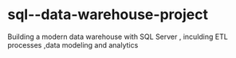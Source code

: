 # sql--data-warehouse-project
Building a modern data warehouse with SQL Server , inculding ETL processes ,data modeling and analytics
